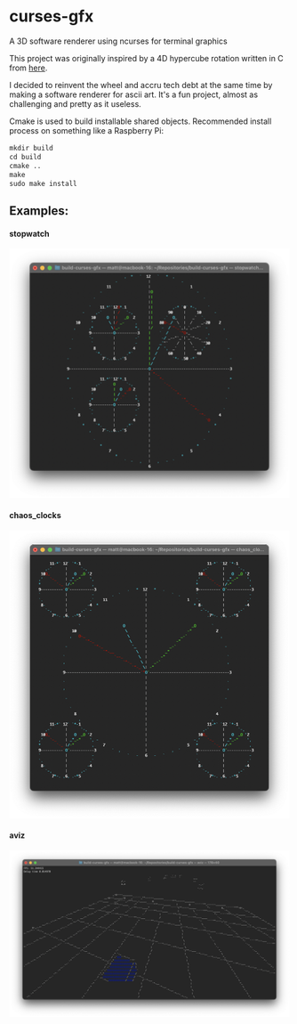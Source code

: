 # curses-gfx
A 3D software renderer using ncurses for terminal graphics

This project was originally inspired by a 4D hypercube rotation written in C from [here](https://gist.github.com/Mashpoe/3d949824be514c43b58706eb29c33c43).

I decided to reinvent the wheel and accru tech debt at the same time by making a software renderer for ascii art.  It's a fun project, almost as challenging and pretty as it useless.

Cmake is used to build installable shared objects.  Recommended install process on something like a Raspberry Pi:

```
mkdir build
cd build
cmake ..
make
sudo make install
```


## Examples:
#### stopwatch

![Stopwatch](https://github.com/blegas78/curses-gfx/blob/main/docs/images/stopwatch.png?raw=true)

#### chaos_clocks

![Clocks](https://github.com/blegas78/curses-gfx/blob/main/docs/images/clocks.png?raw=true)

#### aviz

![aviz](https://github.com/blegas78/curses-gfx/blob/main/docs/images/aviz.png?raw=true)

